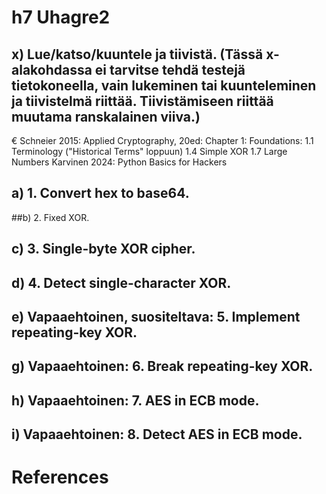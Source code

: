 # h7 Uhagre2

## x) Lue/katso/kuuntele ja tiivistä. (Tässä x-alakohdassa ei tarvitse tehdä testejä tietokoneella, vain lukeminen tai kuunteleminen ja tiivistelmä riittää. Tiivistämiseen riittää muutama ranskalainen viiva.)

€ Schneier 2015: Applied Cryptography, 20ed: Chapter 1: Foundations:
1.1 Terminology ("Historical Terms" loppuun)
1.4 Simple XOR
1.7 Large Numbers
Karvinen 2024: Python Basics for Hackers


## a) 1. Convert hex to base64.

##b) 2. Fixed XOR.

## c) 3. Single-byte XOR cipher.

## d) 4. Detect single-character XOR.

## e) Vapaaehtoinen, suositeltava: 5. Implement repeating-key XOR.

## g) Vapaaehtoinen: 6. Break repeating-key XOR.

## h) Vapaaehtoinen: 7. AES in ECB mode.

## i) Vapaaehtoinen: 8. Detect AES in ECB mode.

# References
